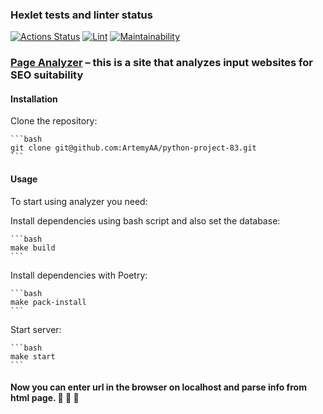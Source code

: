 ### Hexlet tests and linter status

[![Actions Status](https://github.com/ArtemyAA/python-project-83/actions/workflows/hexlet-check.yml/badge.svg)](https://github.com/ArtemyAA/python-project-83/actions)
[![Lint](https://github.com/ArtemyAA/python-project-83/actions/workflows/linter.yml/badge.svg)](https://github.com/ArtemyAA/python-project-83/actions/workflows/linter.yml)
[![Maintainability](https://api.codeclimate.com/v1/badges/20a2c19a2e5abf321796/maintainability)](https://codeclimate.com/github/ArtemyAA/python-project-83/maintainability)

### [Page Analyzer](https://python-project-83-w3lx.onrender.com/) – this is a site that analyzes input websites for SEO suitability

#### Installation

Clone the repository:

    ```bash
    git clone git@github.com:ArtemyAA/python-project-83.git
    ```

#### Usage

To start using analyzer you need:

Install dependencies using bash script and also set the database:

    ```bash
    make build
    ```

Install dependencies with Poetry:

    ```bash
    make pack-install
    ```

Start server:

    ```bash
    make start
    ```

#### Now you can enter url in the browser on localhost and parse info from html page. :clap: :clap: :clap:

